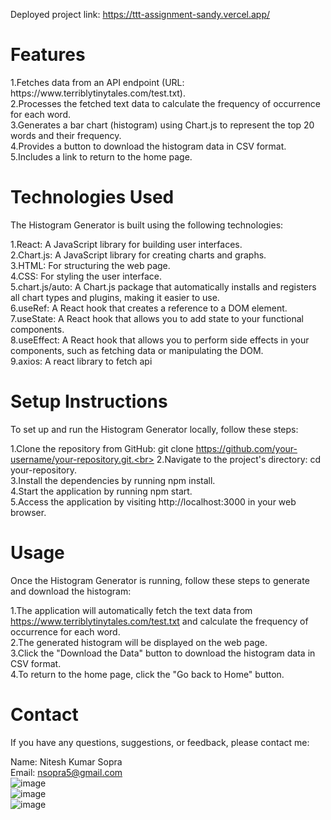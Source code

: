 Deployed project link: https://ttt-assignment-sandy.vercel.app/

<h1>Features</h1>
1.Fetches data from an API endpoint (URL: https://www.terriblytinytales.com/test.txt).<br>
2.Processes the fetched text data to calculate the frequency of occurrence for each word.<br>
3.Generates a bar chart (histogram) using Chart.js to represent the top 20 words and their frequency.<br>
4.Provides a button to download the histogram data in CSV format.<br>
5.Includes a link to return to the home page.<br>

<h1>Technologies Used</h1>
The Histogram Generator is built using the following technologies:<br>

1.React: A JavaScript library for building user interfaces.<br>
2.Chart.js: A JavaScript library for creating charts and graphs.<br>
3.HTML: For structuring the web page.<br>
4.CSS: For styling the user interface.<br>
5.chart.js/auto: A Chart.js package that automatically installs and registers all chart types and plugins, making it easier to use.<br>
6.useRef: A React hook that creates a reference to a DOM element.<br>
7.useState: A React hook that allows you to add state to your functional components.<br>
8.useEffect: A React hook that allows you to perform side effects in your components, such as fetching data or manipulating the DOM.<br>
9.axios: A react library to fetch api<br>

<h1>Setup Instructions</h1>
To set up and run the Histogram Generator locally, follow these steps:<br>

1.Clone the repository from GitHub: git clone https://github.com/your-username/your-repository.git.<br>
2.Navigate to the project's directory: cd your-repository.<br>
3.Install the dependencies by running npm install.<br>
4.Start the application by running npm start.<br>
5.Access the application by visiting http://localhost:3000 in your web browser.<br>

<h1>Usage</h1>
Once the Histogram Generator is running, follow these steps to generate and download the histogram:<br>

1.The application will automatically fetch the text data from https://www.terriblytinytales.com/test.txt and calculate the frequency of occurrence for each word.<br>
2.The generated histogram will be displayed on the web page.<br>
3.Click the "Download the Data" button to download the histogram data in CSV format.<br>
4.To return to the home page, click the "Go back to Home" button.<br>

<h1>Contact</h1>
If you have any questions, suggestions, or feedback, please contact me:<br>

Name: Nitesh Kumar Sopra<br>
Email: nsopra5@gmail.com<br>
![image](https://github.com/Nitesh-Kumar-Sopra/TTT_Assignment/assets/113146353/a779c1b5-23d3-4a8c-a806-2bdff293d98b)
<br>
![image](https://github.com/Nitesh-Kumar-Sopra/TTT_Assignment/assets/113146353/c9e6120c-1b3e-49eb-bbbe-b9d075ffe602)
<br>
![image](https://github.com/Nitesh-Kumar-Sopra/TTT_Assignment/assets/113146353/57dcbf3a-9b62-45ec-a3e8-83b0d4a2ef19)


